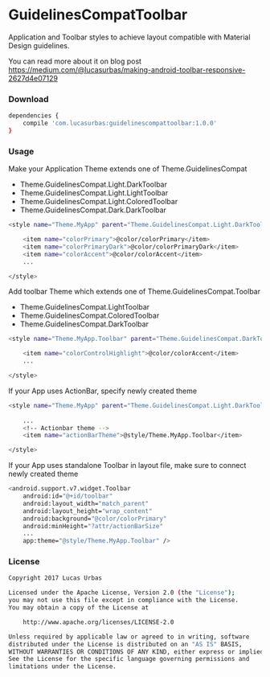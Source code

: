 # GuidelinesCompatToolbar
Application and Toolbar styles to achieve layout compatible with Material Design guidelines.

You can read more about it on blog post https://medium.com/@lucasurbas/making-android-toolbar-responsive-2627d4e07129


### Download
```sh
dependencies {
    compile 'com.lucasurbas:guidelinescompattoolbar:1.0.0'
}
```
   
### Usage
Make your Application Theme extends one of Theme.GuidelinesCompat
- Theme.GuidelinesCompat.Light.DarkToolbar
- Theme.GuidelinesCompat.Light.LightToolbar
- Theme.GuidelinesCompat.Light.ColoredToolbar
- Theme.GuidelinesCompat.Dark.DarkToolbar

```sh
<style name="Theme.MyApp" parent="Theme.GuidelinesCompat.Light.DarkToolbar">

    <item name="colorPrimary">@color/colorPrimary</item>
    <item name="colorPrimaryDark">@color/colorPrimaryDark</item>
    <item name="colorAccent">@color/colorAccent</item>
    ...

</style>
```
Add toolbar Theme which extends one of Theme.GuidelinesCompat.Toolbar
- Theme.GuidelinesCompat.LightToolbar
- Theme.GuidelinesCompat.ColoredToolbar
- Theme.GuidelinesCompat.DarkToolbar
```sh
<style name="Theme.MyApp.Toolbar" parent="Theme.GuidelinesCompat.DarkToolbar">

    <item name="colorControlHighlight">@color/colorAccent</item>
    ...

</style>
```
If your App uses ActionBar, specify newly created theme
```sh
<style name="Theme.MyApp" parent="Theme.GuidelinesCompat.Light.DarkToolbar">
    
    ...
    <!-- Actionbar theme -->
    <item name="actionBarTheme">@style/Theme.MyApp.Toolbar</item>

</style>
```
If your App uses standalone Toolbar in layout file, make sure to connect newly created theme
```sh
<android.support.v7.widget.Toolbar
    android:id="@+id/toolbar"
    android:layout_width="match_parent"
    android:layout_height="wrap_content"
    android:background="@color/colorPrimary"
    android:minHeight="?attr/actionBarSize"
    ...
    app:theme="@style/Theme.MyApp.Toolbar" />
```

### License
```sh
Copyright 2017 Lucas Urbas

Licensed under the Apache License, Version 2.0 (the "License");
you may not use this file except in compliance with the License.
You may obtain a copy of the License at

    http://www.apache.org/licenses/LICENSE-2.0

Unless required by applicable law or agreed to in writing, software
distributed under the License is distributed on an "AS IS" BASIS,
WITHOUT WARRANTIES OR CONDITIONS OF ANY KIND, either express or implied.
See the License for the specific language governing permissions and
limitations under the License.
```

